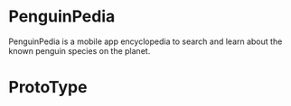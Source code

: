 # PenguinPedia
PenguinPedia is a mobile app encyclopedia to search and learn about the known penguin species on the planet.

# ProtoType 
